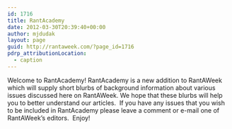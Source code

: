 ```yaml
---
id: 1716
title: RantAcademy
date: 2012-03-30T20:39:40+00:00
author: mjdudak
layout: page
guid: http://rantaweek.com/?page_id=1716
pdrp_attributionLocation:
  - caption
---
```

Welcome to RantAcademy! RantAcademy is a new addition to RantAWeek which will supply short blurbs of background information about various issues discussed here on RantAWeek. We hope that these blurbs will help you to better understand our articles.  If you have any issues that you wish to be included in RantAcademy please leave a comment or e-mail one of RantAWeek&#8217;s editors.  Enjoy!